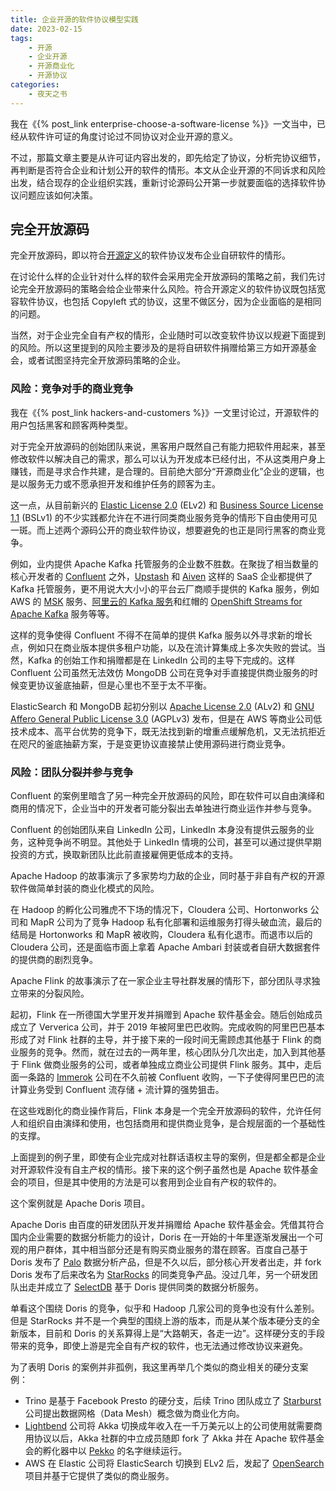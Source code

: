 ```yaml
---
title: 企业开源的软件协议模型实践
date: 2023-02-15
tags:
    - 开源
    - 企业开源
    - 开源商业化
    - 开源协议
categories:
    - 夜天之书
---
```


我在《{% post_link enterprise-choose-a-software-license %}》一文当中，已经从软件许可证的角度讨论过不同协议对企业开源的意义。

不过，那篇文章主要是从许可证内容出发的，即先给定了协议，分析完协议细节，再判断是否符合企业和计划公开的软件的情形。本文从企业开源的不同诉求和风险出发，结合现存的企业组织实践，重新讨论源码公开第一步就要面临的选择软件协议问题应该如何决策。

<!-- more -->

## 完全开放源码

完全开放源码，即以符合[开源定义](https://opensource.org/definition/)的软件协议发布企业自研软件的情形。

在讨论什么样的企业针对什么样的软件会采用完全开放源码的策略之前，我们先讨论完全开放源码的策略会给企业带来什么风险。符合开源定义的软件协议既包括宽容软件协议，也包括 Copyleft 式的协议，这里不做区分，因为企业面临的是相同的问题。

当然，对于企业完全自有产权的情形，企业随时可以改变软件协议以规避下面提到的风险。所以这里提到的风险主要涉及的是将自研软件捐赠给第三方如开源基金会，或者试图坚持完全开放源码策略的企业。

### 风险：竞争对手的商业竞争

我在《{% post_link hackers-and-customers %}》一文里讨论过，开源软件的用户包括黑客和顾客两种类型。

对于完全开放源码的创始团队来说，黑客用户既然自己有能力把软件用起来，甚至修改软件以解决自己的需求，那么可以认为开发成本已经付出，不从这类用户身上赚钱，而是寻求合作共建，是合理的。目前绝大部分“开源商业化”企业的逻辑，也是以服务无力或不愿承担开发和维护任务的顾客为主。

这一点，从目前新兴的 [Elastic License 2.0](https://www.elastic.co/licensing/elastic-license) (ELv2) 和 [Business Source License 1.1](https://mariadb.com/bsl11/) (BSLv1) 的不少实践都允许在不进行同类商业服务竞争的情形下自由使用可见一斑。而上述两个源码公开的商业软件协议，想要避免的也正是同行黑客的商业竞争。

例如，业内提供 Apache Kafka 托管服务的企业数不胜数。在聚拢了相当数量的核心开发者的 [Confluent](https://www.confluent.io/) 之外，[Upstash](https://docs.upstash.com/kafka) 和 [Aiven](https://aiven.io/kafka) 这样的 SaaS 企业都提供了 Kafka 托管服务，更不用说大大小小的平台云厂商顺手提供的 Kafka 服务，例如 AWS 的 [MSK](https://aws.amazon.com/msk/) 服务、[阿里云的 Kafka 服务](https://www.alibabacloud.com/product/kafka)和红帽的 [OpenShift Streams for Apache Kafka](https://www.redhat.com/en/technologies/cloud-computing/openshift/openshift-streams-for-apache-kafka) 服务等等。

这样的竞争使得 Confluent 不得不在简单的提供 Kafka 服务以外寻求新的增长点，例如只在商业版本提供多租户功能，以及在流计算集成上多次失败的尝试。当然，Kafka 的创始工作和捐赠都是在 LinkedIn 公司的主导下完成的。这样 Confluent 公司虽然无法效仿 MongoDB 公司在竞争对手直接提供商业服务的时候变更协议釜底抽薪，但是心里也不至于太不平衡。

ElasticSearch 和 MongoDB 起初分别以 [Apache License 2.0](https://www.apache.org/licenses/LICENSE-2.0) (ALv2) 和 [GNU Affero General Public License 3.0](https://www.gnu.org/licenses/agpl-3.0.en.html) (AGPLv3) 发布，但是在 AWS 等商业公司低技术成本、高平台优势的竞争下，既无法找到新的增重点缓解危机，又无法抗拒近在咫尺的釜底抽薪方案，于是变更协议直接禁止使用源码进行商业竞争。

### 风险：团队分裂并参与竞争

Confluent 的案例里暗含了另一种完全开放源码的风险，即在软件可以自由演绎和商用的情况下，企业当中的开发者可能分裂出去单独进行商业运作并参与竞争。

Confluent 的创始团队来自 LinkedIn 公司，LinkedIn 本身没有提供云服务的业务，这种竞争尚不明显。其他处于 LinkedIn 情境的公司，甚至可以通过提供早期投资的方式，换取新团队比此前直接雇佣更低成本的支持。

Apache Hadoop 的故事演示了多家势均力敌的企业，同时基于非自有产权的开源软件做简单封装的商业化模式的风险。

在 Hadoop 的孵化公司雅虎不下场的情况下，Cloudera 公司、Hortonworks 公司和 MapR 公司为了竞争 Hadoop 私有化部署和运维服务打得头破血流，最后的结局是 Hortonworks 和 MapR 被收购，Cloudera 私有化退市。而退市以后的 Cloudera 公司，还是面临市面上拿着 Apache Ambari 封装或者自研大数据套件的提供商的剧烈竞争。

Apache Flink 的故事演示了在一家企业主导社群发展的情形下，部分团队寻求独立带来的分裂风险。

起初，Flink 在一所德国大学里开发并捐赠到 Apache 软件基金会。随后创始成员成立了 Ververica 公司，并于 2019 年被阿里巴巴收购。完成收购的阿里巴巴基本形成了对 Flink 社群的主导，并于接下来的一段时间无需顾虑其他基于 Flink 的商业服务的竞争。然而，就在过去的一两年里，核心团队分几次出走，加入到其他基于 Flink 做商业服务的公司，或者单独成立商业公司提供 Flink 服务。其中，走后面一条路的 [Immerok](https://www.immerok.io/) 公司在不久前被 Confluent 收购，一下子使得阿里巴巴的流计算业务受到 Confluent 流存储 + 流计算的强势狙击。

在这些戏剧化的商业操作背后，Flink 本身是一个完全开放源码的软件，允许任何人和组织自由演绎和使用，也包括商用和提供商业竞争，是合规层面的一个基础性的支撑。

上面提到的例子里，即使有企业完成对社群话语权主导的案例，但是都全都是企业对开源软件没有自主产权的情形。接下来的这个例子虽然也是 Apache 软件基金会的项目，但是其中使用的方法是可以套用到企业自有产权的软件的。

这个案例就是 Apache Doris 项目。

Apache Doris 由百度的研发团队开发并捐赠给 Apache 软件基金会。凭借其符合国内企业需要的数据分析能力的设计，Doris 在一开始的十年里逐渐发展出一个可观的用户群体，其中相当部分还是有购买商业服务的潜在顾客。百度自己基于 Doris 发布了 [Palo](https://intl.cloud.baidu.com/product/palo.html) 数据分析产品，但是不久以后，部分核心开发者出走，并 fork Doris 发布了后来改名为 [StarRocks](https://www.starrocks.io/) 的同类竞争产品。没过几年，另一个研发团队出走并成立了 [SelectDB](https://en.selectdb.com/) 基于 Doris 提供同类的数据分析服务。

单看这个围绕 Doris 的竞争，似乎和 Hadoop 几家公司的竞争也没有什么差别。但是 StarRocks 并不是一个典型的围绕上游的版本，而是从某个版本硬分支的全新版本，目前和 Doris 的关系算得上是“大路朝天，各走一边”。这样硬分支的手段带来的竞争，即使上游是完全自有产权的软件，也无法通过修改协议来避免。

为了表明 Doris 的案例并非孤例，我这里再举几个类似的商业相关的硬分支案例：

* Trino 是基于 Facebook Presto 的硬分支，后续 Trino 团队成立了 [Starburst](https://www.starburst.io/) 公司提出数据网格（Data Mesh）概念做为商业化方向。
* [Lightbend](https://www.lightbend.com/) 公司将 Akka 切换成年收入在一千万美元以上的公司使用就需要商用协议以后，Akka 社群的中立成员随即 fork 了 Akka 并在 Apache 软件基金会的孵化器中以 [Pekko](https://pekko.apache.org/) 的名字继续运行。
* AWS 在 Elastic 公司将 ElasticSearch 切换到 ELv2 后，发起了 [OpenSearch](https://opensearch.org/) 项目并基于它提供了类似的商业服务。
